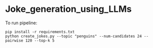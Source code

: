 # Joke_generation_using_LLMs

To run pipeline: 
```
pip install -r requirements.txt 
python create_jokes.py --topic "penguins" --num-candidates 24 --pairwise 120 --top-k 5
```
